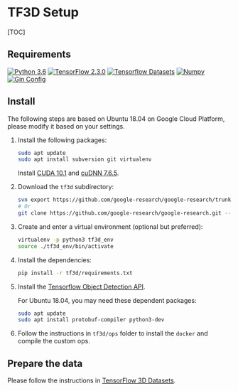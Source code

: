 # TF3D Setup

[TOC]

## Requirements

[![Python 3.6](https://img.shields.io/badge/Python-3.6-3776AB?logo=python)](https://www.python.org/downloads/release/python-360/)
[![TensorFlow 2.3.0](https://img.shields.io/badge/TensorFlow-2.3-FF6F00?logo=tensorflow)](https://github.com/tensorflow/tensorflow/releases/tag/v2.3.0)
[![Tensorflow Datasets](https://img.shields.io/badge/TensorFlow%20Datasets-4.1.0-FF6F00?logo=tensorflow)](https://github.com/tensorflow/datasets)
[![Numpy](https://img.shields.io/badge/Numpy-1.18.5-000000?&logo=numpy)](https://numpy.org)
[![Gin Config](https://img.shields.io/badge/Gin%20Config-0.4.0-000000?&logo=random)](https://github.com/google/gin-config)

## Install

The following steps are based on Ubuntu 18.04 on Google Cloud Platform, please
modify it based on your settings.

1.  Install the following packages:

    ```bash
    sudo apt update
    sudo apt install subversion git virtualenv
    ```

    Install
    [CUDA 10.1](https://cloud.google.com/compute/docs/gpus/install-drivers-gpu)
    and [cuDNN 7.6.5](https://developer.nvidia.com/rdp/cudnn-archive).

1.  Download the `tf3d` subdirectory:

    ```bash
    svn export https://github.com/google-research/google-research/trunk/tf3d
    # Or
    git clone https://github.com/google-research/google-research.git --depth=1
    ```

1.  Create and enter a virtual environment (optional but preferred):

    ```bash
    virtualenv -p python3 tf3d_env
    source ./tf3d_env/bin/activate
    ```

1.  Install the dependencies:

    ```bash
    pip install -r tf3d/requirements.txt
    ```

1.  Install the
    <a href='https://github.com/tensorflow/models/tree/master/research/object_detection#tensorflow-2x'>Tensorflow
    Object Detection API</a>.

    For Ubuntu 18.04, you may need these dependent packages:

    ```bash
    sudo apt update
    sudo apt install protobuf-compiler python3-dev
    ```

1.  Follow the instructions in `tf3d/ops` folder to install the `docker` and
    compile the custom ops.

## Prepare the data

Please follow the instructions in [TensorFlow 3D Datasets](tf3d_datasets.md).

